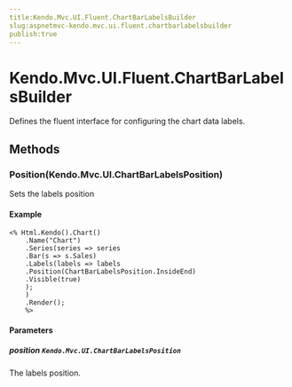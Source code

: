 ```yaml
---
title:Kendo.Mvc.UI.Fluent.ChartBarLabelsBuilder
slug:aspnetmvc-kendo.mvc.ui.fluent.chartbarlabelsbuilder
publish:true
---
```


# Kendo.Mvc.UI.Fluent.ChartBarLabelsBuilder

Defines the fluent interface for configuring the chart data labels.

## Methods

### Position(Kendo.Mvc.UI.ChartBarLabelsPosition)
Sets the labels position

#### Example
    <% Html.Kendo().Chart()
        .Name("Chart")
        .Series(series => series
        .Bar(s => s.Sales)
        .Labels(labels => labels
        .Position(ChartBarLabelsPosition.InsideEnd)
        .Visible(true)
        );
        )
        .Render();
        %>

#### Parameters

##### position `Kendo.Mvc.UI.ChartBarLabelsPosition`
The labels position.